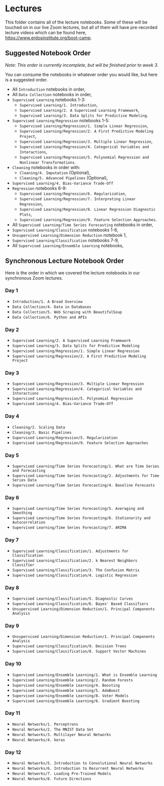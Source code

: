 # Lectures

This folder contains all of the lecture notebooks. Some of these will be touched on in our live Zoom lectures, but all of them will have pre-recorded lecture videos which can be found here, <a href="https://www.erdosinstitute.org/boot-camp">https://www.erdosinstitute.org/boot-camp</a>.

## Suggested Notebook Order

<i>Note: This order is currently incomplete, but will be finished prior to week 3.</i>

You can consume the notebooks in whatever order you would like, but here is a suggested order. 

- All `Introduction` notebooks in order,
- All `Data Collection` notebooks in order,
- `Supervised Learning` notebooks 1-3:
    - `Supervised Learning/1. Introduction`,
    - `Supervised Learning/2. A Supervised Learning Framework`,
    - `Supervised Learning/3. Data Splits for Predictive Modeling`.
- `Supervised Learning/Regression` notebooks 1-5:
    - `Supervised Learning/Regression/1. Simple Linear Regression`,
    - `Supervised Learning/Regression/2. A First Predictive Modeling Project`,
    - `Supervised Learning/Regression/3. Multiple Linear Regression`,
    - `Supervised Learning/Regression/4. Categorical Variables and Interactions`,
    - `Supervised Learning/Regression/5. Polynomial Regression and Nonlinear Transformations`.
- `Cleaning` notebooks in order with:
    - `Cleaning/4. Imputation` (Optional),
    - `Cleaning/5. Advanced Pipelines` (Optional),
- `Supervised Learning/4. Bias-Variance Trade-Off`
- `Regression` notebooks 6-9:
    - `Supervised Learning/Regression/6. Regularization`,
    - `Supervised Learning/Regression/7. Interpreting Linear Regression`,
    - `Supervised Learning/Regression/8. Linear Regression Diagnostic Plots`,
    - `Supervised Learning/Regression/9. Feature Selection Approaches`.
- All `Supervised Learning/Time Series Forecasting` notebooks in order,
- `Supervised Learning/Classification` notebooks 1-6,
- `Unsupervised Learning/Dimension Reduction` notebook 1,
- `Supervised Learning/Classification` notebooks 7-9,
- All `Supervised Learning/Ensemble Learning` notebooks,


## Synchronous Lecture Notebook Order

Here is the order in which we covered the lecture notebooks in our synchronous Zoom lectures.

### Day 1

- `Introduction/1. A Broad Overview`
- `Data Collection/4. Data in Databases`
- `Data Collection/5. Web Scraping with BeautifulSoup`
- `Data Collection/6. Python and APIs`

### Day 2

- `Supervised Learning/2. A Supervised Learning Framework`
- `Supervised Learning/3. Data Splits for Predictive Modeling`
- `Supervised Learning/Regression/1. Simple Linear Regression`
- `Supervised Learning/Regression/2. A First Predictive Modeling Project`

### Day 3

- `Supervised Learning/Regression/3. Multiple Linear Regression`
- `Supervised Learning/Regression/4. Categorical Variables and Interactions`
- `Supervised Learning/Regression/5. Polynomial Regression`
- `Supervised Learning/4. Bias-Variance Trade-Off`

### Day 4

- `Cleaning/2. Scaling Data`
- `Cleaning/3. Basic Pipelines`
- `Supervised Learning/Regression/5. Regularization`
- `Supervised Learning/Regression/9. Feature Selection Approaches`

### Day 5

- `Supervised Learning/Time Series Forecasting/1. What are Time Series and Forecasting`
- `Supervised Learning/Time Series Forecasting/2. Adjustments for Time Series Data`
- `Supervised Learning/Time Series Forecasting/4. Baseline Forecasts`

### Day 6

- `Supervised Learning/Time Series Forecasting/5. Averaging and Smoothing`
- `Supervised Learning/Time Series Forecasting/6. Stationarity and Autocorrelation`
- `Supervised Learning/Time Series Forecasting/7. ARIMA`

### Day 7

- `Supervised Learning/Classification/1. Adjustments for Classification`
- `Supervised Learning/Classification/2. k Nearest Neighbors Classifier`
- `Supervised Learning/Classification/3. The Confusion Matrix`
- `Supervised Learning/Classification/4. Logistic Regression`

### Day 8

- `Supervised Learning/Classification/5. Diagnostic Curves`
- `Supervised Learning/Classification/6. Bayes' Based Classifiers`
- `Unsupervised Learning/Dimension Reduction/1. Principal Components Analysis`

### Day 9

- `Unsupervised Learning/Dimension Reduction/1. Principal Components Analysis`
- `Supervised Learning/Classification/9. Decision Trees`
- `Supervised Learning/Classification/8. Support Vector Machines`

### Day 10

- `Supervised Learning/Ensemble Learning/1. What is Ensemble Learning`
- `Supervised Learning/Ensemble Learning/2. Random Forests`
- `Supervised Learning/Ensemble Learning/4. Boosting`
- `Supervised Learning/Ensemble Learning/5. AdaBoost`
- `Supervised Learning/Ensemble Learning/8. Voter Models`
- `Supervised Learning/Ensemble Learning/6. Gradient Boosting`

### Day 11

- `Neural Networks/1. Perceptrons`
- `Neural Networks/2. The MNIST Data Set`
- `Neural Networks/3. Multilayer Neural Networks`
- `Neural Networks/4. keras`

### Day 12

- `Neural Networks/5. Introduction to Convolutional Neural Networks`
- `Neural Networks/6. Introduction to Recurrent Neural Networks`
- `Neural Networks/7. Loading Pre-Trained Models`
- `Neural Networks/8. Future Directions`

